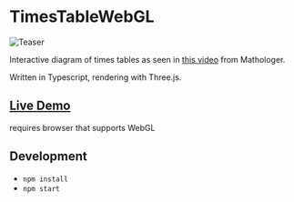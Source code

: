 # TimesTableWebGL

![Teaser](https://mathiaslengler.github.io/res/img/timestable-teaser.png)

Interactive diagram of times tables as seen in [this video](https://www.youtube.com/watch?v=qhbuKbxJsk8) from Mathologer.

Written in Typescript, rendering with Three.js.

## [Live Demo](https://mathiaslengler.github.io/TimesTableWebGL/)

requires browser that supports WebGL

## Development
- `npm install`
- `npm start`

